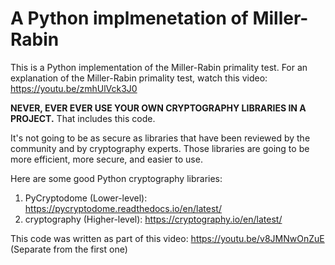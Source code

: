 # A Python implmenetation of Miller-Rabin

This is a Python implementation of the Miller-Rabin primality test.
For an explanation of the Miller-Rabin primality test, watch this video: https://youtu.be/zmhUlVck3J0

**NEVER, EVER EVER USE YOUR OWN CRYPTOGRAPHY LIBRARIES IN A PROJECT.** That includes this code.

It's not going to be as secure as libraries that have been reviewed by the community and by cryptography experts. Those libraries are going to be more efficient, more secure, and easier to use.

Here are some good Python cryptography libraries:
1. PyCryptodome (Lower-level): https://pycryptodome.readthedocs.io/en/latest/
2. cryptography (Higher-level): https://cryptography.io/en/latest/

This code was written as part of this video: https://youtu.be/v8JMNwOnZuE (Separate from the first one)